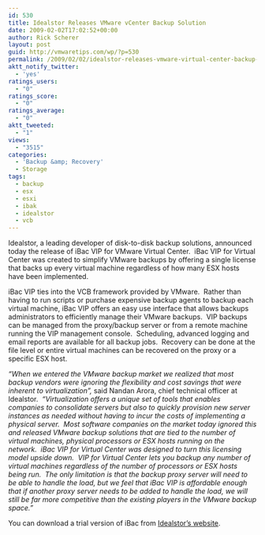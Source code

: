 ```yaml
---
id: 530
title: Idealstor Releases VMware vCenter Backup Solution
date: 2009-02-02T17:02:52+00:00
author: Rick Scherer
layout: post
guid: http://vmwaretips.com/wp/?p=530
permalink: /2009/02/02/idealstor-releases-vmware-virtual-center-backup-solution/
aktt_notify_twitter:
  - 'yes'
ratings_users:
  - "0"
ratings_score:
  - "0"
ratings_average:
  - "0"
aktt_tweeted:
  - "1"
views:
  - "3515"
categories:
  - 'Backup &amp; Recovery'
  - Storage
tags:
  - backup
  - esx
  - esxi
  - ibak
  - idealstor
  - vcb
---
```

Idealstor, a leading developer of disk-to-disk backup solutions, announced today the release of iBac VIP for VMware Virtual Center.  iBac VIP for Virtual Center was created to simplify VMware backups by offering a single license that backs up every virtual machine regardless of how many ESX hosts have been implemented.

<!--more-->iBac VIP ties into the VCB framework provided by VMware.  Rather than having to run scripts or purchase expensive backup agents to backup each virtual machine, iBac VIP offers an easy use interface that allows backups administrators to efficiently manage their VMware backups.  VIP backups can be managed from the proxy/backup server or from a remote machine running the VIP management console.  Scheduling, advanced logging and email reports are available for all backup jobs.  Recovery can be done at the file level or entire virtual machines can be recovered on the proxy or a specific ESX host.

_“When we entered the VMware backup market we realized that most backup vendors were ignoring the flexibility and cost savings that were inherent to virtualization”,_ said Nandan Arora, chief technical officer at Idealstor.  _“Virtualization offers a unique set of tools that enables companies to consolidate servers but also to quickly provision new server instances as needed without having to incur the costs of implementing a physical server.  Most software companies on the market today ignored this and released VMware backup solutions that are tied to the number of virtual machines, physical processors or ESX hosts running on the network.  iBac VIP for Virtual Center was designed to turn this licensing model upside down.  VIP for Virtual Center lets you backup any number of virtual machines regardless of the number of processors or ESX hosts being run.  The only limitation is that the backup proxy server will need to be able to handle the load, but we feel that iBac VIP is affordable enough that if another proxy server needs to be added to handle the load, we will still be far more competitive than the existing players in the VMware backup space.”_

You can download a trial version of iBac from <a href="http://www.idealstor.com/downloadibacVIP.php" target="_blank">Idealstor&#8217;s website</a>.